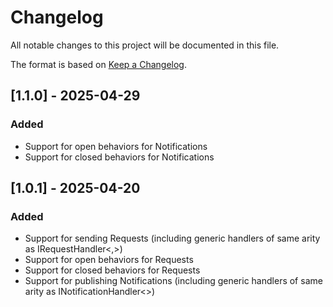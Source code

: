 # Changelog

All notable changes to this project will be documented in this file.

The format is based on [Keep a Changelog](https://keepachangelog.com/en/1.1.0/).

## [1.1.0] - 2025-04-29

### Added

- Support for open behaviors for Notifications
- Support for closed behaviors for Notifications


## [1.0.1] - 2025-04-20

### Added

- Support for sending Requests (including generic handlers of same arity as IRequestHandler<,>)
- Support for open behaviors for Requests
- Support for closed behaviors for Requests
- Support for publishing Notifications (including generic handlers of same arity as INotificationHandler<>)
